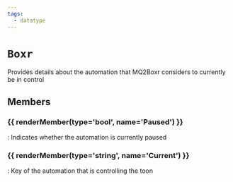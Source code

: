```yaml
---
tags:
  - datatype
---
```

# `Boxr`

<!--dt-desc-start-->
Provides details about the automation that MQ2Boxr considers to currently be in control
<!--dt-desc-end-->

## Members
<!--dt-members-start-->
### {{ renderMember(type='bool', name='Paused') }}

:   Indicates whether the automation is currently paused

### {{ renderMember(type='string', name='Current') }}

:   Key of the automation that is controlling the toon

<!--dt-members-end-->

<!--dt-linkrefs-start-->
[bool]: ../macroquest/reference/data-types/datatype-bool.md
[string]: ../macroquest/reference/data-types/datatype-string.md
<!--dt-linkrefs-end-->
